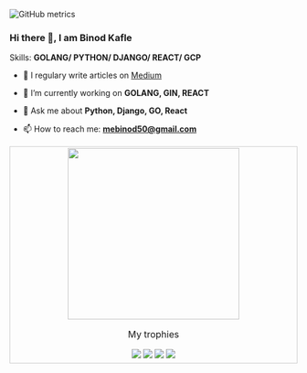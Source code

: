 ![GitHub metrics](https://metrics.lecoq.io/BinodKafle?pagespeed=1&languages=1&isocalendar=1&gists=1&followup=1&pagespeed.detailed=false&isocalendar.duration=full-year)

### Hi there 👋, I am Binod Kafle

Skills: __GOLANG/ PYTHON/ DJANGO/ REACT/ GCP__

- 📝 I regulary write articles on [Medium](https://kaflebinod.medium.com/)

- 🔭 I’m currently working on __GOLANG, GIN, REACT__

- 💬 Ask me about __Python, Django, GO, React__

- 📫 How to reach me: **mebinod50@gmail.com**

<table style="border: 1px solid #CCC; border-collapse: collapse;">
  <tbody style="border: none;">
    <tr valign="top">
      <td width="50%" align="center" style="border: none;">
        <img height="300px" src="https://github-readme-stats.vercel.app/api?username=BinodKafle&show_icons=true">
        <p>My trophies</p>
        <img src="https://github-profile-trophy.vercel.app/?username=BinodKafle">
        <img src="https://gpvc.arturio.dev/BinodKafle">
        <img src="https://badges.pufler.dev/years/BinodKafle">
        <img src="https://badges.pufler.dev/repos/BinodKafle">
      </td>
    </tr>
  </tbody>
</table>
